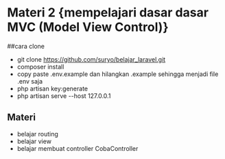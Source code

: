 # Materi 2 {mempelajari dasar dasar MVC (Model View Control)}

##cara clone
- git clone https://github.com/suryo/belajar_laravel.git
- composer install
- copy paste .env.example dan hilangkan .example sehingga menjadi file .env saja
- php artisan key:generate
- php artisan serve --host 127.0.0.1

## Materi
- belajar routing
- belajar view
- belajar membuat controller CobaController 